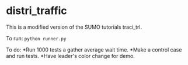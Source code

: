 # distri_traffic

This is a modified version of the SUMO tutorials traci_trl.

To run:
`python runner.py`

To do:
*Run 1000 tests a gather average wait time.
*Make a control case and run tests.
*Have leader's color change for demo.
